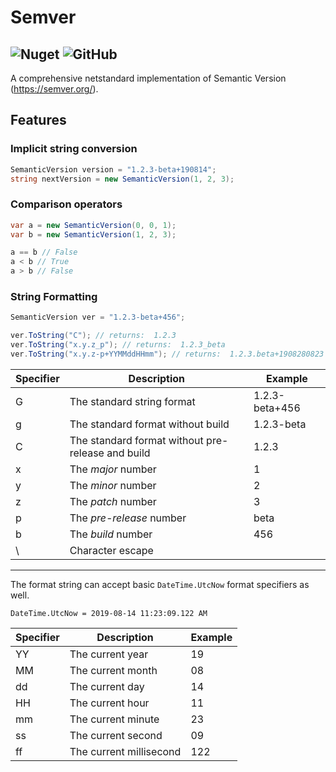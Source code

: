 # Semver
![Nuget](https://img.shields.io/nuget/v/Acklann.Semver)
![GitHub](https://img.shields.io/github/license/Ackara/Semver)
---

A comprehensive netstandard implementation of Semantic Version (https://semver.org/).

## Features

### Implicit string conversion

```csharp
SemanticVersion version = "1.2.3-beta+190814";
string nextVersion = new SemanticVersion(1, 2, 3);
```


### Comparison operators

```csharp
var a = new SemanticVersion(0, 0, 1);
var b = new SemanticVersion(1, 2, 3);

a == b // False
a < b // True
a > b // False
```


### String Formatting

```csharp
SemanticVersion ver = "1.2.3-beta+456";

ver.ToString("C"); // returns:  1.2.3
ver.ToString("x.y.z_p"); // returns:  1.2.3_beta
ver.ToString("x.y.z-p+YYMMddHHmm"); // returns:  1.2.3.beta+1908280823
```

| Specifier | Description | Example |
|-----------|-------------|---------|
| G | The standard string format | 1.2.3-beta+456 |
| g | The standard format without build | 1.2.3-beta |
| C | The standard format without pre-release and build | 1.2.3 |
| x | The *major* number | 1 |
| y | The *minor* number | 2 |
| z | The *patch* number | 3 |
| p | The *pre-release* number | beta |
| b | The *build* number | 456 |
| \ | Character escape |  |

---

The format string can accept basic `DateTime.UtcNow` format specifiers as well.

`DateTime.UtcNow = 2019-08-14 11:23:09.122 AM`

| Specifier | Description | Example |
|-----------|-------------|---------|
| YY | The current year | 19 |
| MM | The current month | 08 |
| dd | The current day | 14 |
| HH | The current hour | 11 |
| mm | The current minute | 23 |
| ss | The current second | 09 |
| ff | The current millisecond | 122 |
